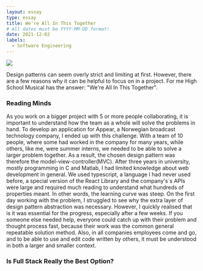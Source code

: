 ```yaml
---
layout: essay
type: essay
title: We're All In This Together
# All dates must be YYYY-MM-DD format!
date: 2021-12-02
labels:
  - Software Engineering
---
```


<img class="ui medium right floated rounded image" src="https://media.geeksforgeeks.org/wp-content/uploads/MVC-Design-Pattern.png">


Design patterns can seem overly strict and limiting at first. However, there are a few reasons why it can be helpful to focus on in a project. For me High School Musical has the answer: "We're All In This Together". 

### Reading Minds
As you work on a bigger project with 5 or more people collaborating, it is important to understand how the team as a whole will solve the problems in hand. To develop an application for Appear, a Norwegian broadcast technology company, I ended up with this challenge. With a team of 10 people, where some had worked in the company for many years, while others, like me, were summer interns, we needed to be able to solve a larger problem together. As a result, the chosen design pattern was therefore the model-view-controller(MVC). After three years in university, mostly programming in C and Matlab, I had limited knowledge about web development in general. We used typescript, a language I had never used before, a special version of the React Library and the company's´s APIs were large and required much reading to understand what hundreds of properties meant. In other words, the learning curve was steep. On the first day working with the problem, I struggled to see why the extra layer of design pattern abstraction was necessary. However, I quickly realised that is it was essential for the progress, especially after a few weeks. If you someone else needed help, everyone could catch up with their problem and thought process fast, because their work was the common general repeatable solution method. Also, in all companies employees come and go, and to be able to use and edit code written by others, it must be understood in both a larger and smaller context.    

### Is Full Stack Really the Best Option?

